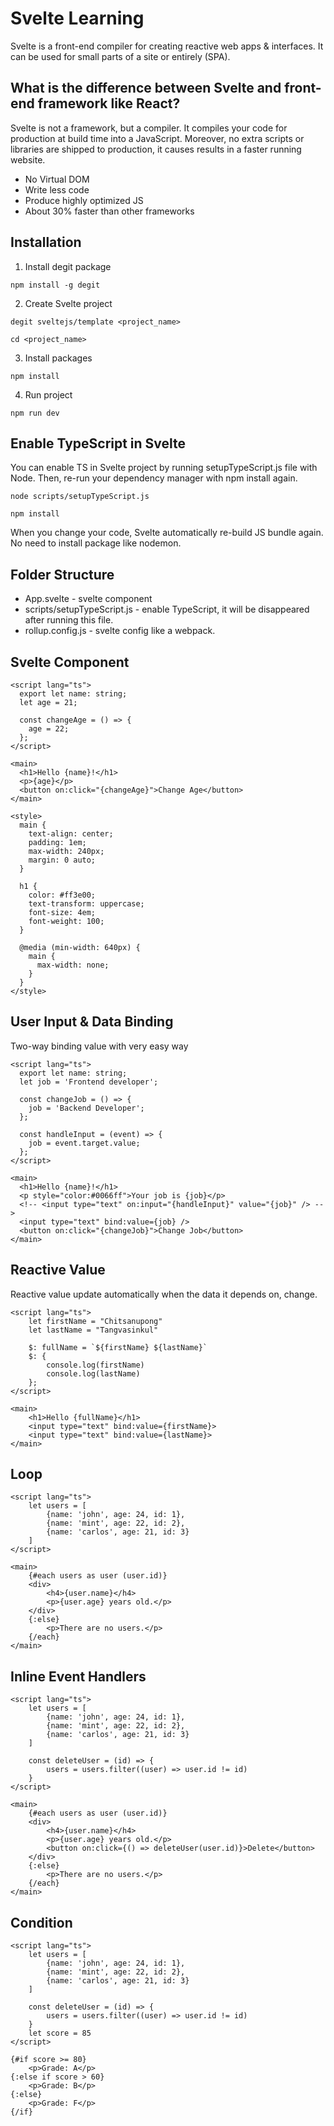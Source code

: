 # Svelte Learning

Svelte is a front-end compiler for creating reactive web apps & interfaces. It can be used for small parts of a site or entirely (SPA).

## What is the difference between Svelte and front-end framework like React?

Svelte is not a framework, but a compiler. It compiles your code for production at build time into a JavaScript. Moreover, no extra scripts or libraries are shipped to production, it causes results in a faster running website.

- No Virtual DOM
- Write less code
- Produce highly optimized JS
- About 30% faster than other frameworks

## Installation

1. Install degit package

```
npm install -g degit
```

2. Create Svelte project

```
degit sveltejs/template <project_name>

cd <project_name>
```

3. Install packages

```
npm install
```

4. Run project

```
npm run dev
```

## Enable TypeScript in Svelte

You can enable TS in Svelte project by running setupTypeScript.js file with Node. Then, re-run your dependency manager with npm install again.

```
node scripts/setupTypeScript.js

npm install
```

When you change your code, Svelte automatically re-build JS bundle again. No need to install package like nodemon.

## Folder Structure

- App.svelte - svelte component
- scripts/setupTypeScript.js - enable TypeScript, it will be disappeared after running this file.
- rollup.config.js - svelte config like a webpack.

## Svelte Component

```svelte
<script lang="ts">
  export let name: string;
  let age = 21;

  const changeAge = () => {
    age = 22;
  };
</script>

<main>
  <h1>Hello {name}!</h1>
  <p>{age}</p>
  <button on:click="{changeAge}">Change Age</button>
</main>

<style>
  main {
    text-align: center;
    padding: 1em;
    max-width: 240px;
    margin: 0 auto;
  }

  h1 {
    color: #ff3e00;
    text-transform: uppercase;
    font-size: 4em;
    font-weight: 100;
  }

  @media (min-width: 640px) {
    main {
      max-width: none;
    }
  }
</style>
```

## User Input & Data Binding

Two-way binding value with very easy way

```svelte
<script lang="ts">
  export let name: string;
  let job = 'Frontend developer';

  const changeJob = () => {
    job = 'Backend Developer';
  };

  const handleInput = (event) => {
    job = event.target.value;
  };
</script>

<main>
  <h1>Hello {name}!</h1>
  <p style="color:#0066ff">Your job is {job}</p>
  <!-- <input type="text" on:input="{handleInput}" value="{job}" /> -->
  <input type="text" bind:value={job} />
  <button on:click="{changeJob}">Change Job</button>
</main>
```

## Reactive Value

Reactive value update automatically when the data it depends on, change.

```svelte
<script lang="ts">
	let firstName = "Chitsanupong"
	let lastName = "Tangvasinkul"

	$: fullName = `${firstName} ${lastName}`
	$: {
		console.log(firstName)
		console.log(lastName)
	};
</script>

<main>
	<h1>Hello {fullName}</h1>
	<input type="text" bind:value={firstName}>
	<input type="text" bind:value={lastName}>
</main>
```

## Loop

```svelte
<script lang="ts">
	let users = [
		{name: 'john', age: 24, id: 1},
		{name: 'mint', age: 22, id: 2},
		{name: 'carlos', age: 21, id: 3}
	]
</script>

<main>
	{#each users as user (user.id)}
	<div>
		<h4>{user.name}</h4>
		<p>{user.age} years old.</p>
	</div>
	{:else}
		<p>There are no users.</p>
	{/each}
</main>
```

## Inline Event Handlers

```svelte
<script lang="ts">
	let users = [
		{name: 'john', age: 24, id: 1},
		{name: 'mint', age: 22, id: 2},
		{name: 'carlos', age: 21, id: 3}
	]

	const deleteUser = (id) => {
		users = users.filter((user) => user.id != id)
	}
</script>

<main>
	{#each users as user (user.id)}
	<div>
		<h4>{user.name}</h4>
		<p>{user.age} years old.</p>
		<button on:click={() => deleteUser(user.id)}>Delete</button>
	</div>
	{:else}
		<p>There are no users.</p>
	{/each}
</main>
```

## Condition

```svelte
<script lang="ts">
	let users = [
		{name: 'john', age: 24, id: 1},
		{name: 'mint', age: 22, id: 2},
		{name: 'carlos', age: 21, id: 3}
	]

	const deleteUser = (id) => {
		users = users.filter((user) => user.id != id)
	}
	let score = 85
</script>

{#if score >= 80}
	<p>Grade: A</p>
{:else if score > 60}
	<p>Grade: B</p>
{:else}
	<p>Grade: F</p>
{/if}

```
